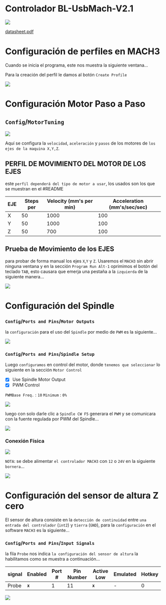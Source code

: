 
# Controlador BL-UsbMach-V2.1

![](../img/f1774bbb5ef5f8537a108f5befbb1110.jpeg)

[datasheet.pdf](../img/bl5breakoutboard-datasheet.pdf)


# Configuración de perfiles en MACH3

Cuando se inicia el programa, este nos muestra la siguiente ventana...

Para la creación del perfil le damos al botón ``Create Profile``

![](../img/Pasted%20image%2020230128182146.png)


# Configuración Motor Paso a Paso

## ``Config``/``MotorTuning``

![](../img/Pasted%20image%2020230128121635.png)

Aquí se configura la ``velocidad``, ``aceleración`` y ``pasos`` de los motores de ``los ejes de la maquina X,Y,Z``.

## PERFIL DE MOVIMIENTO DEL MOTOR DE LOS EJES

este ``perfil dependerá del tipo de motor a usar``, los usados son los que se muestran en el #README

|EJE |Steps per   | Velocity (mm's per min) | Acceleration (mm's/sec/sec)|
|----|------------|-------------------------|-----------------------------|
| X  | 50         | 1000                    | 100                         |
| Y  | 50         | 1000                    | 100                         |
| Z  | 50         | 700                     | 100                         |

## Prueba de Movimiento de los EJES

para probar de forma manual los ejes `X`,`Y` y `Z`. Usaremos el `MACH3` sin abrir ninguna ventana y en la sección ``Program Run Alt-1`` oprimimos el botón del teclado ``TAB``, esto causara que emerja una pestaña a la `izquierda` de la siguiente manera...

![](../img/Pasted%20image%2020230128130323.png)

# Configuración del Spindle

### ``Config``/``Ports and Pins``/``Motor Outputs``

la ``configuración`` para el uso del ``Spindle`` por medio de ``PWM`` es la siguiente...

![](../img/Pasted%20image%2020230128124348.png)

### ``Config``/``Ports and Pins``/``Spindle Setup``

Luego ``configuramos`` en control del motor, donde ``tenemos que seleccionar`` lo siguiente en la sección ``Motor Control``

- [x] Use Spindle Motor Output
- [x] PWM Control

``PWMBase Freq.`` : ``10``
``Minimum`` : ``0%``

![](../img/Pasted%20image%2020230128124755.png)

luego con solo darle clic a ``Spindle CW F5`` generara el ``PWM`` y se comunicara con la fuente regulada por PWM del Spindle...

![](../img/Pasted%20image%2020230128125454.png)

### Conexión Física

![](../img/Pasted%20image%2020230128125609.png)

``NOTA``: se debe alimentar ``el controlador MACH3`` con ``12`` o ``24V`` en la siguiente ``bornera``...

![](../img/Pasted%20image%2020230128125730.png)

# Configuración del sensor de altura Z cero

El sensor de altura consiste en la `detección de continuidad` entre `una entrada del controlador` (`int2`) y `tierra` (`GND`), para la `configuración` en el software `MACH3` es la siguiente...

### ``Config``/``Ports and Pins``/``Input Signals``

la fila `Probe` nos indica `la configuración del sensor de altura` la habilitamos como se muestra a continuación...

| signal | Enabled | Port # | Pin Number | Active Low | Emulated | Hotkey |
|-------|----------|-------|-------------|-------------|---------|-------------|
| Probe | **`x`**       |  1    |  11         |    **`x`**        |     -   |    0        |


![](../img/Pasted%20image%2020230128130835.png)

